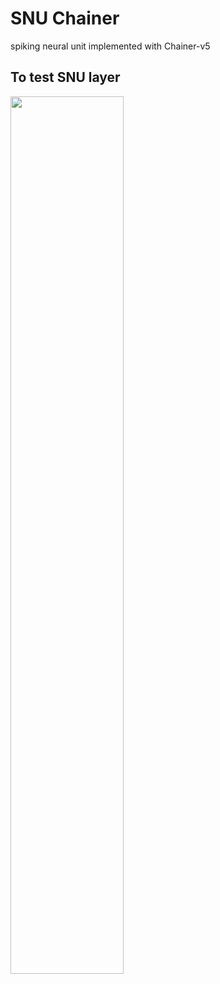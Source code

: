 # SNU Chainer
spiking neural unit implemented with Chainer-v5

## To test SNU layer
<img src="https://github.com/takyamamoto/SNU_Chainer/blob/master/img/SNU_result.png" width=60%>
